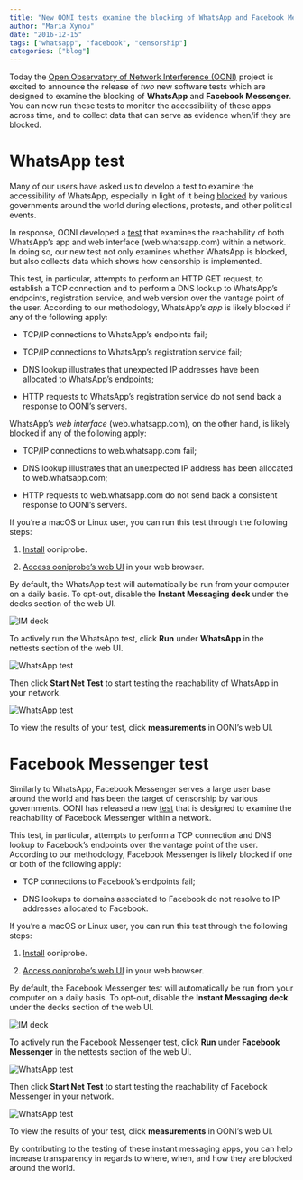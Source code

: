 ```yaml
---
title: "New OONI tests examine the blocking of WhatsApp and Facebook Messenger"
author: "Maria Xynou"
date: "2016-12-15"
tags: ["whatsapp", "facebook", "censorship"]
categories: ["blog"]
---
```


Today the [Open Observatory of Network Interference
(OONI)](https://ooni.torproject.org/) project is excited to announce the release
of *two* new software tests which are designed to examine the blocking of
**WhatsApp** and **Facebook Messenger**. You can now run these tests to monitor the
accessibility of these apps across time, and to collect data that can serve as
evidence when/if they are blocked.

# WhatsApp test

Many of our users have asked us to develop a test to examine the accessibility
of WhatsApp, especially in light of it being [blocked](https://ooni.torproject.org/post/brazil-whatsapp-block/) by various governments
around the world during elections, protests, and other political events.

In response, OONI developed a [test](https://github.com/TheTorProject/ooni-spec/blob/master/test-specs/ts-018-whatsapp.md) that examines the reachability of both
WhatsApp’s app and web interface (web.whatsapp.com) within a network. In doing so, our new test
not only examines whether WhatsApp is blocked, but also collects data which
shows how censorship is implemented.

This test, in particular, attempts to perform an HTTP GET request, to establish a TCP
connection and to perform a DNS lookup to WhatsApp’s endpoints, registration service, and web
version over the vantage point of the user. According to our methodology,
WhatsApp’s *app* is likely blocked if any of the following apply:

* TCP/IP connections to WhatsApp’s endpoints fail;

* TCP/IP connections to WhatsApp’s registration service fail;

* DNS lookup illustrates that unexpected IP addresses have been allocated to
 WhatsApp’s endpoints;

* HTTP requests to WhatsApp’s registration service do not send back a response
 to OONI’s servers.

WhatsApp’s *web interface* (web.whatsapp.com), on the other hand, is likely
blocked if any of the following apply:

* TCP/IP connections to web.whatsapp.com fail; 

* DNS lookup illustrates that an unexpected IP address has been allocated to
 web.whatsapp.com;

* HTTP requests to web.whatsapp.com do not send back a consistent response to
 OONI’s servers.

If you’re a macOS or Linux user, you can run this test through the following
steps:

1. [Install](https://ooni.torproject.org/install/ooniprobe/) ooniprobe.

2. [Access ooniprobe’s web UI](https://ooni.torproject.org/install/ooniprobe/#running-ooniprobe) in your web browser. 

By default, the WhatsApp test will automatically be run from your computer on a
daily basis. To opt-out, disable the **Instant Messaging deck** under the decks
section of the web UI.

![IM deck](/post/im-tests/im-deck.png)

To actively run the WhatsApp test, click **Run** under **WhatsApp** in the nettests
section of the web UI.

![WhatsApp test](/post/im-tests/whatsapp.png)

Then click **Start Net Test** to start testing the reachability of WhatsApp in your
network.

![WhatsApp test](/post/im-tests/whatsapp-net-test.png)

To view the results of your test, click **measurements** in OONI’s web UI.

# Facebook Messenger test

Similarly to WhatsApp, Facebook Messenger serves a large user base around the
world and has been the target of censorship by various governments. OONI has
released a new [test](https://github.com/TheTorProject/ooni-spec/blob/master/test-specs/ts-019-facebook-messenger.md) that is designed to examine the reachability of Facebook
Messenger within a network.

This test, in particular, attempts to perform a TCP connection and DNS lookup to
Facebook’s endpoints over the vantage point of the user. According to our
methodology, Facebook Messenger is likely blocked if one or both of the
following apply:

* TCP connections to Facebook’s endpoints fail; 

* DNS lookups to domains associated to Facebook do not resolve to IP addresses
 allocated to Facebook.

If you’re a macOS or Linux user, you can run this test through the following
steps:

1. [Install](https://ooni.torproject.org/install/ooniprobe/) ooniprobe.

2. [Access ooniprobe’s web UI](https://ooni.torproject.org/install/ooniprobe/#running-ooniprobe) in your web browser.

By default, the Facebook Messenger test will automatically be run from your
computer on a daily basis. To opt-out, disable the **Instant Messaging deck** under
the decks section of the web UI.

![IM deck](/post/im-tests/im-deck.png)

To actively run the Facebook Messenger test, click **Run** under **Facebook Messenger**
in the nettests section of the web UI.

![WhatsApp test](/post/im-tests/facebook-messenger.png)

Then click **Start Net Test** to start testing the reachability of Facebook
Messenger in your network.

![WhatsApp test](/post/im-tests/facebook-net-test.png)

To view the results of your test, click **measurements** in OONI’s web UI.

By contributing to the testing of these instant messaging apps, you can help
increase transparency in regards to where, when, and how they are blocked around
the world.

